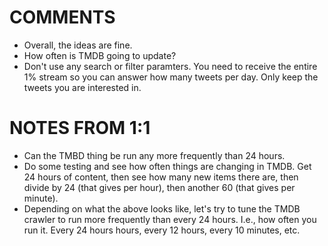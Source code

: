 # COMMENTS

* Overall, the ideas are fine.
* How often is TMDB going to update?
* Don't use any search or filter paramters. You need to receive the entire 1% stream so you can answer how many tweets per day. Only keep the tweets you are interested in.

# NOTES FROM 1:1

* Can the TMBD thing be run any more frequently than 24 hours.
* Do some testing and see how often things are changing in TMDB. Get 24 hours of content, then see how many new items there are, then divide by 24 (that gives per hour), then another 60 (that gives per minute).
* Depending on what the above looks like, let's try to tune the TMDB crawler to run more frequently than every 24 hours. I.e., how often you run it. Every 24 hours hours, every 12 hours, every 10 minutes, etc.
